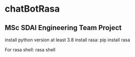 # chatBotRasa
<h2>MSc SDAI Engineering Team Project</h2>

install python version at least 3.8
install rasa:
pip install rasa

For rasa shell:
rasa shell


